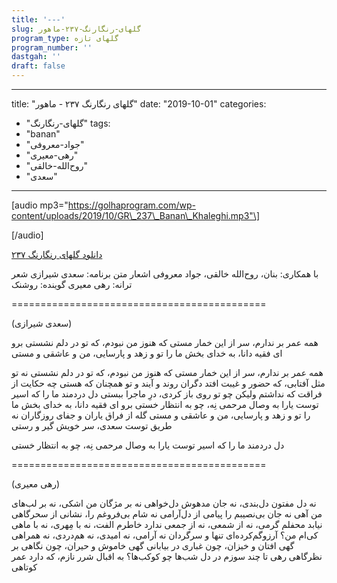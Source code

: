 ```yaml
---
title: '---'
slug: گلهای-رنگارنگ-۲۳۷-ماهور
program_type: گلهای تازه
program_number: ''
dastgah: ''
draft: false
---
```


---
title: "گلهای رنگارنگ ۲۳۷ - ماهور"
date: "2019-10-01"
categories: 
  - "گلهای-رنگارنگ"
tags: 
  - "banan"
  - "جواد-معروفی"
  - "رهی-معیری"
  - "روح‌الله-خالقی"
  - "سعدی"
---

\[audio mp3="https://golhaprogram.com/wp-content/uploads/2019/10/GR\_237\_Banan\_Khaleghi.mp3"\]

\[/audio\]

[دانلود گلهای رنگارنگ ۲۳۷](https://golhaprogram.com/wp-content/uploads/2019/10/GR_237_Banan_Khaleghi.mp3)

با همکاری: بنان، روح‌الله خالقی، جواد معروفی اشعار متن برنامه: سعدی شیرازی شعر ترانه: رهی معیری گوینده: روشنک

\============================================

(سعدی شیرازی)

همه عمر بر ندارم، سر از این خمار مستی که هنوز من نبودم، که تو در دلم نشستی برو ای فقیه دانا، به خدای بخش ما را تو و زهد و پارسایی، من و عاشقی و مستی

همه عمر بر ندارم، سر از این خمار مستی که هنوز من نبودم، که تو در دلم نشستی نه تو مثل آفتابی، که حضور و غیبت افتد دگران روند و آیند و تو همچنان که هستی چه حکایت از فراقت که نداشتم ولیکن چو تو روی باز کردی، درِ ماجرا ببستی دل دردمند ما را که اسیر توست یارا به وصال مرحمی نِه، چو به انتظار خستی برو ای فقیه دانا، به خدای بخش ما را تو و زهد و پارسایی، من و عاشقی و مستی گله از فراق یاران و جفای روزگاران نه طریق توست سعدی، سر خویش گیر و رستی

دل دردمند ما را که اسیر توست یارا به وصال مرحمی نِه، چو به انتظار خستی

\============================================

(رهی معیری)

نه دل مفتون دل‌بندی، نه جان مدهوش دل‌خواهی نه بر مژگان من اشکی، نه بر لب‌های من آهی نه جان بی‌نصیبم را پیامی از دل‌آرامی نه شام بی‌فروغم را، نشانی از سحرگاهی نیابد محفلم گرمی، نه از شمعی، نه از جمعی ندارد خاطرم الفت، نه با مِهری، نه با ماهی کی‌ام من؟ آرزوگم‌کرده‌ای تنها و سرگردان نه آرامی، نه امیدی، نه هم‌دردی، نه همراهی گهی افتان و خیزان، چون غباری در بیابانی گهی خاموش و حیران، چون نگاهی بر نظرگاهی رهی تا چند سوزم در دل شب‌ها چو کوکب‌ها؟ به اقبال شرر نازم، که دارد عمر کوتاهی
